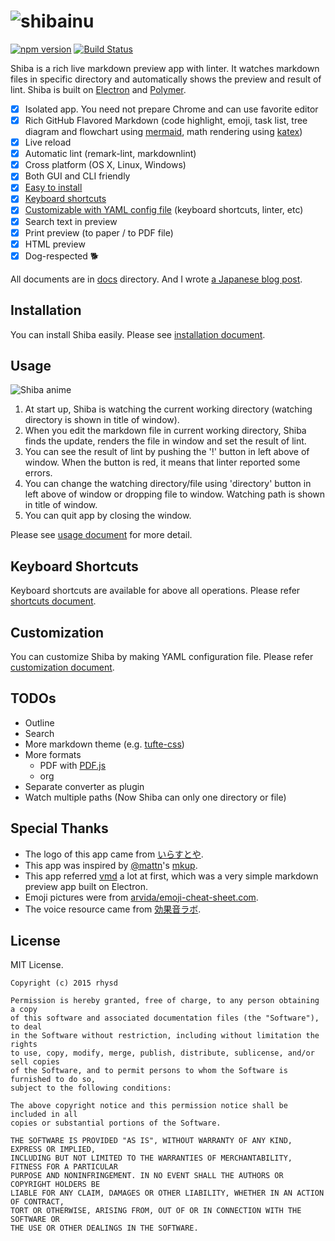 ![shibainu](https://raw.githubusercontent.com/rhysd/Shiba/master/resource/image/doc-shibainu.png)
=====================

[![npm version](https://img.shields.io/npm/v/shiba.svg?style=flat-square)](https://www.npmjs.com/package/shiba)
[![Build Status](https://travis-ci.org/rhysd/Shiba.svg)](https://travis-ci.org/rhysd/Shiba)

Shiba is a rich live markdown preview app with linter.  It watches markdown files in specific directory and automatically shows the preview and result of lint.
Shiba is built on [Electron](https://github.com/atom/electron) and [Polymer](https://www.polymer-project.org/1.0/).

- [x] Isolated app.  You need not prepare Chrome and can use favorite editor
- [x] Rich GitHub Flavored Markdown (code highlight, emoji, task list, tree diagram and flowchart using [mermaid](https://github.com/knsv/mermaid), math rendering using [katex](https://github.com/Khan/KaTeX))
- [x] Live reload
- [x] Automatic lint (remark-lint, markdownlint)
- [x] Cross platform (OS X, Linux, Windows)
- [x] Both GUI and CLI friendly
- [x] [Easy to install](docs/installation.md)
- [x] [Keyboard shortcuts](docs/shortcuts.md)
- [x] [Customizable with YAML config file](docs/customization.md) (keyboard shortcuts, linter, etc)
- [x] Search text in preview
- [x] Print preview (to paper / to PDF file)
- [x] HTML preview
- [x] Dog-respected :dog2:

All documents are in [docs](docs/) directory.  And I wrote [a Japanese blog post](http://rhysd.hatenablog.com/entry/2015/08/03/090646).


## Installation

You can install Shiba easily.  Please see [installation document](docs/installation.md).


## Usage

![Shiba anime](https://raw.githubusercontent.com/rhysd/ss/master/Shiba/shiba-screenshot.gif)

1. At start up, Shiba is watching the current working directory (watching directory is shown in title of window).
2. When you edit the markdown file in current working directory, Shiba finds the update, renders the file in window and set the result of lint.
3. You can see the result of lint by pushing the '!' button in left above of window.  When the button is red, it means that linter reported some errors.
4. You can change the watching directory/file using 'directory' button in left above of window or dropping file to window.  Watching path is shown in title of window.
5. You can quit app by closing the window.

Please see [usage document](docs/usage.md) for more detail.


## Keyboard Shortcuts

Keyboard shortcuts are available for above all operations.
Please refer [shortcuts document](docs/shortcuts.md).


## Customization

You can customize Shiba by making YAML configuration file.
Please refer [customization document](docs/customization.md).


## TODOs

- Outline
- Search
- More markdown theme (e.g. [tufte-css](https://github.com/daveliepmann/tufte-css))
- More formats
  - PDF with [PDF.js](https://mozilla.github.io/pdf.js/)
  - org
- Separate converter as plugin
- Watch multiple paths (Now Shiba can only one directory or file)


## Special Thanks

- The logo of this app came from [いらすとや](http://www.irasutoya.com/).
- This app was inspired by [@mattn](https://github.com/mattn)'s [mkup](https://github.com/mattn/mkup).
- This app referred [vmd](https://github.com/yoshuawuyts/vmd) a lot at first, which was a very simple markdown preview app built on Electron.
- Emoji pictures were from [arvida/emoji-cheat-sheet.com](https://github.com/arvida/emoji-cheat-sheet.com).
- The voice resource came from [効果音ラボ](http://soundeffect-lab.info/).


## License

MIT License.

    Copyright (c) 2015 rhysd

    Permission is hereby granted, free of charge, to any person obtaining a copy
    of this software and associated documentation files (the "Software"), to deal
    in the Software without restriction, including without limitation the rights
    to use, copy, modify, merge, publish, distribute, sublicense, and/or sell copies
    of the Software, and to permit persons to whom the Software is furnished to do so,
    subject to the following conditions:

    The above copyright notice and this permission notice shall be included in all
    copies or substantial portions of the Software.

    THE SOFTWARE IS PROVIDED "AS IS", WITHOUT WARRANTY OF ANY KIND, EXPRESS OR IMPLIED,
    INCLUDING BUT NOT LIMITED TO THE WARRANTIES OF MERCHANTABILITY, FITNESS FOR A PARTICULAR
    PURPOSE AND NONINFRINGEMENT. IN NO EVENT SHALL THE AUTHORS OR COPYRIGHT HOLDERS BE
    LIABLE FOR ANY CLAIM, DAMAGES OR OTHER LIABILITY, WHETHER IN AN ACTION OF CONTRACT,
    TORT OR OTHERWISE, ARISING FROM, OUT OF OR IN CONNECTION WITH THE SOFTWARE OR
    THE USE OR OTHER DEALINGS IN THE SOFTWARE.

